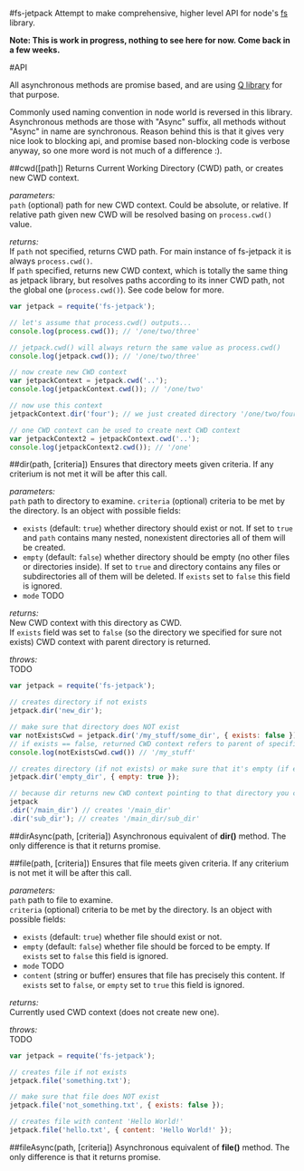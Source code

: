 #fs-jetpack
Attempt to make comprehensive, higher level API for node's [fs](http://nodejs.org/api/fs.html) library.

**Note: This is work in progress, nothing to see here for now. Come back in a few weeks.**


#API

All asynchronous methods are promise based, and are using [Q library](https://github.com/kriskowal/q) for that purpose.

Commonly used naming convention in node world is reversed in this library. Asynchronous methods are those with "Async" suffix, all methods without "Async" in name are synchronous. Reason behind this is that it gives very nice look to blocking api, and promise based non-blocking code is verbose anyway, so one more word is not much of a difference :).


##cwd([path])
Returns Current Working Directory (CWD) path, or creates new CWD context.

*parameters:*  
`path` (optional) path for new CWD context. Could be absolute, or relative. If relative path given new CWD will be resolved basing on `process.cwd()` value.

*returns:*  
If `path` not specified, returns CWD path. For main instance of fs-jetpack it is always `process.cwd()`.  
If `path` specified, returns new CWD context, which is totally the same thing as jetpack library, but resolves paths according to its inner CWD path, not the global one (`process.cwd()`). See code below for more.

```javascript
var jetpack = requite('fs-jetpack');

// let's assume that process.cwd() outputs...
console.log(process.cwd()); // '/one/two/three'

// jetpack.cwd() will always return the same value as process.cwd()
console.log(jetpack.cwd()); // '/one/two/three'

// now create new CWD context
var jetpackContext = jetpack.cwd('..');
console.log(jetpackContext.cwd()); // '/one/two'

// now use this context
jetpackContext.dir('four'); // we just created directory '/one/two/four'

// one CWD context can be used to create next CWD context
var jetpackContext2 = jetpackContext.cwd('..');
console.log(jetpackContext2.cwd()); // '/one'

```


##dir(path, [criteria])
Ensures that directory meets given criteria. If any criterium is not met it will be after this call.

*parameters:*  
`path` path to directory to examine.
`criteria` (optional) criteria to be met by the directory. Is an object with possible fields:
* `exists` (default: `true`) whether directory should exist or not. If set to `true` and `path` contains many nested, nonexistent directories all of them will be created.
* `empty` (default: `false`) whether directory should be empty (no other files or directories inside). If set to `true` and directory contains any files or subdirectories all of them will be deleted. If `exists` set to `false` this field is ignored.
* `mode` TODO

*returns:*  
New CWD context with this directory as CWD.  
If `exists` field was set to `false` (so the directory we specified for sure not exists) CWD context with parent directory is returned.

*throws:*  
TODO

```javascript
var jetpack = requite('fs-jetpack');

// creates directory if not exists
jetpack.dir('new_dir');

// make sure that directory does NOT exist
var notExistsCwd = jetpack.dir('/my_stuff/some_dir', { exists: false });
// if exists == false, returned CWD context refers to parent of specified directory
console.log(notExistsCwd.cwd()) // '/my_stuff'

// creates directory (if not exists) or make sure that it's empty (if exists)
jetpack.dir('empty_dir', { empty: true });

// because dir returns new CWD context pointing to that directory you can create dir chains
jetpack
.dir('/main_dir') // creates '/main_dir'
.dir('sub_dir'); // creates '/main_dir/sub_dir'
```


##dirAsync(path, [criteria])
Asynchronous equivalent of **dir()** method. The only difference is that it returns promise.


##file(path, [criteria])
Ensures that file meets given criteria. If any criterium is not met it will be after this call.

*parameters:*  
`path` path to file to examine.  
`criteria` (optional) criteria to be met by the directory. Is an object with possible fields:
* `exists` (default: `true`) whether file should exist or not.
* `empty` (default: `false`) whether file should be forced to be empty. If `exists` set to `false` this field is ignored.
* `mode` TODO
* `content` (string or buffer) ensures that file has precisely this content. If `exists` set to `false`, or `empty` set to `true` this field is ignored.

*returns:*  
Currently used CWD context (does not create new one).

*throws:*  
TODO

```javascript
var jetpack = requite('fs-jetpack');

// creates file if not exists
jetpack.file('something.txt');

// make sure that file does NOT exist
jetpack.file('not_something.txt', { exists: false });

// creates file with content 'Hello World!'
jetpack.file('hello.txt', { content: 'Hello World!' });
```


##fileAsync(path, [criteria])
Asynchronous equivalent of **file()** method. The only difference is that it returns promise.